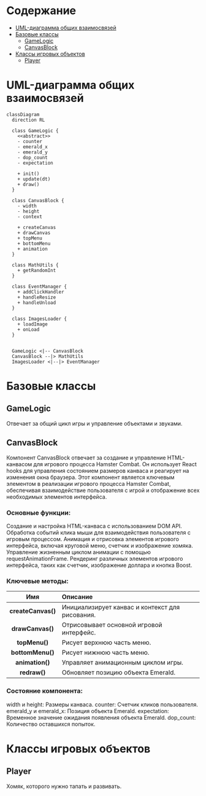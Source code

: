 # Содержание

- [UML-диаграмма общих взаимосвязей](#uml-диаграмма-общих-взаимосвязей)
- [Базовые классы](#базовые-классы)
  - [GameLogic](#gamelogic)
  - [CanvasBlock](#acanvasblock)
- [Классы игровых объектов](#классы-игровых-объектов)
  - [Player](#player)

# UML-диаграмма общих взаимосвязей

```mermaid
classDiagram
  direction RL

  class GameLogic {
    <<abstract>>
    - counter
    - emerald_x
    - emerald_y
    - dop_count
   	- expectation

	+ init()
	+ update(dt)
	+ draw()
  }

  class CanvasBlock {
    - width
    - height
	- context

	+ createCanvas
	+ drawCanvas
	+ topMenu
	+ bottomMenu
	+ animation
  }

  class MathUtils {
    + getRandomInt
  }

  class EventManager {
    + addClickHandler
    + handleResize
    + handleUnload
  }

  class ImagesLoader {
    + loadImage
    + onLoad
  }


  GameLogic <|-- CanvasBlock
  CanvasBlock --|> MathUtils
  ImagesLoader <|--|> EventManager

```

# Базовые классы

## GameLogic

Отвечает за общий цикл игры и управление объектами и звуками.

## CanvasBlock

Компонент CanvasBlock отвечает за создание и управление HTML-канвасом для игрового процесса Hamster Combat. Он использует React hooks для управления состоянием размеров канваса и реагирует на изменения окна браузера. Этот компонент является ключевым элементом в реализации игрового процесса Hamster Combat, обеспечивая взаимодействие пользователя с игрой и отображение всех необходимых элементов интерфейса.

### Основные функции:

Создание и настройка HTML-канваса с использованием DOM API.
Обработка событий клика мыши для взаимодействия пользователя с игровым процессом.
Анимация и отрисовка элементов игрового интерфейса, включая круговой меню, счетчик и изображение хомяка.
Управление жизненным циклом анимации с помощью requestAnimationFrame.
Рендеринг различных элементов игрового интерфейса, таких как счетчик, изображение доллара и кнопка Boost.

### Ключевые методы:

|        Имя         | Описание                                        |
| :----------------: | :---------------------------------------------- |
| **createCanvas()** | Инициализирует канвас и контекст для рисования. |
|  **drawCanvas()**  | Отрисовывает основной игровой интерфейс.        |
|   **topMenu()**    | Рисует верхнюю часть меню.                      |
|  **bottomMenu()**  | Рисует нижнюю часть меню.                       |
|  **animation()**   | Управляет анимационным циклом игры.             |
|    **redraw()**    | Обновляет позицию объекта Emerald.              |

### Состояние компонента:

width и height: Размеры канваса.
counter: Счетчик кликов пользователя.
emerald_y и emerald_x: Позиция объекта Emerald.
expectation: Временное значение ожидания появления объекта Emerald.
dop_count: Количество оставшихся попыток.

# Классы игровых объектов

## Player

Хомяк, которого нужно тапать и развивать.
